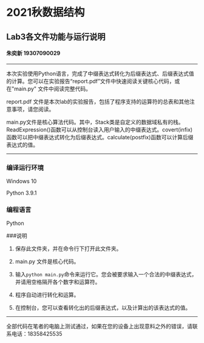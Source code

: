 # 2021秋数据结构   
## Lab3各文件功能与运行说明   
#### 朱奕新 19307090029
***

本次实验使用Python语言，完成了中缀表达式转化为后缀表达式、后缀表达式值的计算。您可以在实验报告“report.pdf”文件中快速阅读关键核心代码，或在"main.py" 文件中阅读完整代码。

report.pdf 文件是本次lab的实验报告，包括了程序支持的运算符的总表和其他注意事项，请您阅读。

main.py文件是核心算法代码。其中，Stack类是自定义的数据域私有的栈。ReadExpression()函数可以从控制台读入用户输入的中缀表达式。covert(infix)函数可以把中缀表达式转化为后缀表达式。calculate(postfix)函数可以计算后缀表达式的值。

***

### 编译运行环境

Windows 10

Python 3.9.1


### 编程语言

Python 

###说明

1. 保存此文件夹，并在命令行下打开此文件夹。

2. main.py 文件是核心代码。

3. 输入`python main.py`命令来运行它。您会被要求输入一个合法的中缀表达式，并请用空格隔开各个数字和运算符。

4. 程序自动进行转化和运算。

5. 在控制台，您可以查看转化出的后缀表达式，以及计算出的该表达式的值。

***
全部代码在笔者的电脑上测试通过，如果在您的设备上出现意料之外的错误，请联系电话：18358425535